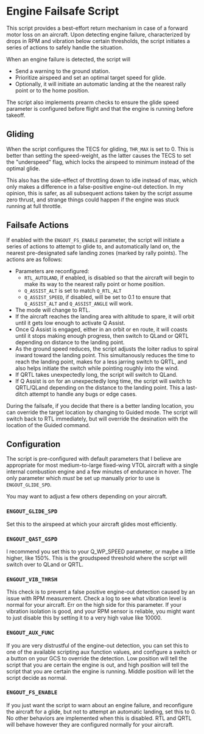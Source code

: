 # Engine Failsafe Script

This script provides a best-effort return mechanism in case of a forward motor
loss on an aircraft. Upon detecting engine failure, characterized by drops in
RPM and vibration below certain thresholds, the script initiates a series of
actions to safely handle the situation.

When an engine failure is detected, the script will 
  - Send a warning to the ground station.
  - Prioritize airspeed and set an optimal target speed for glide.
  - Optionally, it will initiate an automatic landing at the the nearest rally
    point or to the home position.

The script also implements prearm checks to ensure the glide speed parameter is
configured before flight and that the engine is running before takeoff.

## Gliding

When the script configures the TECS for gliding, `THR_MAX` is set to 0. This is
better than setting the speed-weight, as the latter causes the TECS to set the
"underspeed" flag, which locks the airspeed to minimum instead of the optimal
glide.

This also has the side-effect of throttling down to idle instead of max,
which only makes a difference in a false-positive engine-out detection. In my
opinion, this is safer, as all subsequent actions taken by the script assume
zero thrust, and strange things could happen if the engine was stuck running at
full throttle.

## Failsafe Actions

If enabled with the `ENGOUT_FS_ENABLE` parameter, the script will initiate a
series of actions to attempt to glide to, and automatically land on, the nearest
pre-designated safe landing zones (marked by rally points). The actions are as
follows:
  - Parameters are reconfigured:
    - `RTL_AUTOLAND`, if enabled, is disabled so that the aircraft will begin to
      make its way to the nearest rally point or home position.
    - `Q_ASSIST_ALT` is set to match `Q_RTL_ALT`
    - `Q_ASSIST_SPEED`, if disabled, will be set to 0.1 to ensure that
      `Q_ASSIST_ALT` and `Q_ASSIST_ANGLE` will work.
  - The mode will change to RTL.
  - If the aircraft reaches the landing area with altitude to spare, it will
    orbit until it gets low enough to activate Q Assist.
  - Once Q Assist is engaged, either in an orbit or en route, it will coasts
    until it stops making enough progress, then switch to QLand or QRTL
    depending on distance to the landing point.
  - As the ground speed reduces, the script adjusts the loiter radius to spiral
    inward toward the landing point. This simultanously reduces the time to
    reach the landing point, makes for a less jarring switch to QRTL, and also
    helps initiate the switch while pointing roughly into the wind.
  - If QRTL takes unexpectedly long, the script will switch to QLand.
  - If Q Assist is on for an unexpectedly long time, the script will switch to
    QRTL/QLand depending on the distance to the landing point. This a last-ditch attempt to handle any bugs or edge cases.

During the failsafe, if you decide that there is a better landing location, you
can override the target location by changing to Guided mode. The script will
switch back to RTL immediately, but will override the desination with the
location of the Guided command.

## Configuration

The script is pre-configured with default parameters that I believe are
appropriate for most medium-to-large fixed-wing VTOL aircraft with a single
internal combustion engine and a few minutes of endurance in hover. The only
parameter which *must* be set up manually prior to use is `ENGOUT_GLIDE_SPD`.

You may want to adjust a few others depending on your aircraft.

### `ENGOUT_GLIDE_SPD`
Set this to the airspeed at which your aircraft glides most efficiently.

### `ENGOUT_QAST_GSPD`
I recommend you set this to your Q_WP_SPEED parameter, or maybe a little higher,
like 150%. This is the groudspeed threshold where the script will switch over to
QLand or QRTL.

### `ENGOUT_VIB_THRSH`
This check is to prevent a false positive engine-out detection caused by an
issue with RPM measurement. Check a log to see what vibration level is normal
for your aircraft. Err on the high side for this parameter. If your vibration
isolation is good, and your RPM sensor is reliable, you might want to just
disable this by setting it to a very high value like 10000.

### `ENGOUT_AUX_FUNC`
If you are very distrustful of the engine-out detection, you can set this to one
of the available scripting aux function values, and configure a switch or a
button on your GCS to override the detection. Low position will tell the script
that you are certain the engine is out, and high position will tell the script
that you are certain the engine is running. Middle position will let the script
decide as normal.

### `ENGOUT_FS_ENABLE`
If you just want the script to warn about an engine failure, and reconfigure the
aircraft for a glide, but not to attempt an automatic landing, set this to 0. No
other behaviors are implemented when this is disabled. RTL and QRTL will behave
however they are configured normally for your aircraft.
